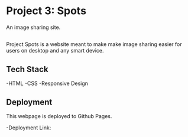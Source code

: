 # Project 3: Spots

An image sharing site.

## 

Project Spots is a website meant to make make image sharing easier for users on desktop and any smart device.

## Tech Stack

-HTML
-CSS
-Responsive Design

## Deployment

This webpage is deployed to Github Pages.

-Deployment Link:

